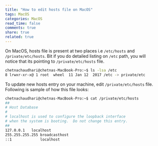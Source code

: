 ```yaml
---
title: "How to edit hosts file on MacOS"
tags: MacOS
categories: MacOS
read_time: false
comments: true
share: true
related: true
---
```


On MacOS, hosts file is present at two places i.e `/etc/hosts` and `/private/etc/hosts`. Bit if you do detailed listing on `/etc` path, you will notice that its pointing to `/private/etc/hosts` file.

```bash
chetnachaudhari@chetnas-MacBook-Pro:~$ ls -lsa /etc
8 lrwxr-xr-x@ 1 root  wheel  11 Jan 12  2017 /etc -> private/etc
```

To update new hosts entry on your machine, edit `/private/etc/hosts` file. Following is sample of how this file looks:

```bash
chetnachaudhari@chetnas-MacBook-Pro:~$ cat /private/etc/hosts
##
# Host Database
#
# localhost is used to configure the loopback interface
# when the system is booting.  Do not change this entry.
##
127.0.0.1	localhost
255.255.255.255	broadcasthost
::1             localhost
```
